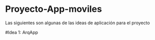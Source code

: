 # Proyecto-App-moviles
Las siguientes son algunas de las ideas de aplicación para el proyecto

#Idea 1: ArqApp 
